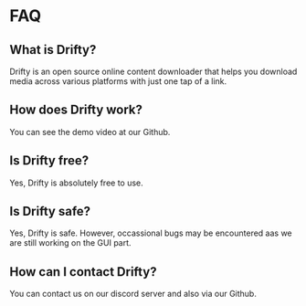# FAQ

## What is Drifty?

Drifty is an open source online content downloader that helps you download media across various platforms with just one tap of a link.

## How does Drifty work?

You can see the demo video at our Github.

## Is Drifty free?

Yes, Drifty is absolutely free to use.

## Is Drifty safe?

Yes, Drifty is safe. However, occassional bugs may be encountered aas we are still working on the GUI part.

## How can I contact Drifty?

You can contact us on our discord server and also via our Github.